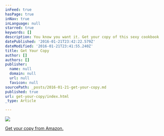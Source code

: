 ```yaml
---
inFeed: true
hasPage: true
inNav: true
inLanguage: null
starred: true
keywords: []
description: You know you want it. Get your copy of this sexy cookbook today.
datePublished: '2016-01-21T23:42:22.579Z'
dateModified: '2016-01-21T23:41:55.240Z'
title: Get Your Copy
author: []
authors: []
publisher:
  name: null
  domain: null
  url: null
  favicon: null
sourcePath: _posts/2016-01-21-get-your-copy.md
published: true
url: get-your-copy/index.html
_type: Article

---
```

![](https://the-grid-user-content.s3-us-west-2.amazonaws.com/4e59b75f-fcb9-47e4-9fda-8077006a931a.jpg)

[Get your copy from Amazon.][0]

[0]: http://amzn.to/1n7GIZV